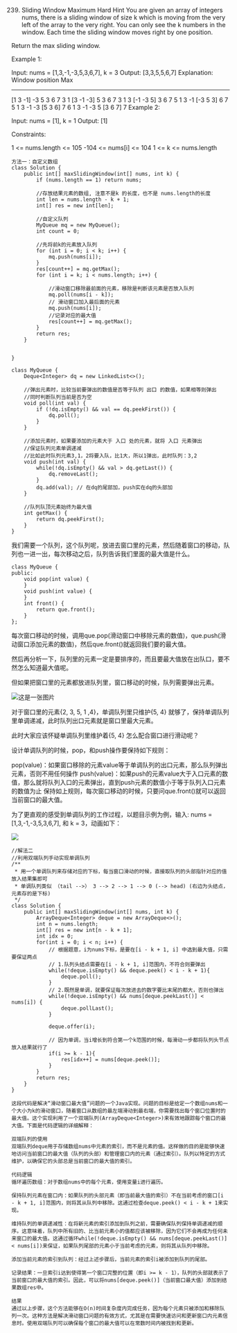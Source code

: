 239. Sliding Window Maximum
Hard
Hint
You are given an array of integers nums, there is a sliding window of size k which is moving from the very left of the array to the very right. You can only see the k numbers in the window. Each time the sliding window moves right by one position.

Return the max sliding window.

 

Example 1:

Input: nums = [1,3,-1,-3,5,3,6,7], k = 3
Output: [3,3,5,5,6,7]
Explanation: 
Window position                Max
---------------               -----
[1  3  -1] -3  5  3  6  7       3
 1 [3  -1  -3] 5  3  6  7       3
 1  3 [-1  -3  5] 3  6  7       5
 1  3  -1 [-3  5  3] 6  7       5
 1  3  -1  -3 [5  3  6] 7       6
 1  3  -1  -3  5 [3  6  7]      7
Example 2:

Input: nums = [1], k = 1
Output: [1]
 

Constraints:

1 <= nums.length <= 105
-104 <= nums[i] <= 104
1 <= k <= nums.length

```
方法一：自定义数组
class Solution {
    public int[] maxSlidingWindow(int[] nums, int k) {
        if (nums.length == 1) return nums;

        //存放结果元素的数组, 注意不是k 的长度，也不是 nums.length的长度
        int len = nums.length - k + 1;
        int[] res = new int[len];
        
        //自定义队列
        MyQueue mq = new MyQueue();
        int count = 0;

        //先将前k的元素放入队列
        for (int i = 0; i < k; i++) {
            mq.push(nums[i]);
        }
        res[count++] = mq.getMax();
        for (int i = k; i < nums.length; i++) {

            //滑动窗口移除最前面的元素，移除是判断该元素是否放入队列
            mq.poll(nums[i - k]);
            // 滑动窗口加入最后面的元素
            mq.push(nums[i]);
            //记录对应的最大值
            res[count++] = mq.getMax();
        }
        return res;
    }


}

class MyQueue {
    Deque<Integer> dq = new LinkedList<>();

    //弹出元素时，比较当前要弹出的数值是否等于队列 出口 的数值，如果相等则弹出
    //同时判断队列当前是否为空
    void poll(int val) {
        if (!dq.isEmpty() && val == dq.peekFirst()) {
            dq.poll();
        }
    }

    //添加元素时，如果要添加的元素大于 入口 处的元素，就将 入口 元素弹出
    //保证队列元素单调递减
    //比如此时队列元素3,1，2将要入队，比1大，所以1弹出，此时队列：3,2
    void push(int val) {
        while(!dq.isEmpty() && val > dq.getLast()) {
            dq.removeLast();
        }
        dq.add(val); // 在dq的尾部加，push实在dq的头部加
    }

    //队列队顶元素始终为最大值
    int getMax() {
        return dq.peekFirst();
    }
}
```

我们需要一个队列，这个队列呢，放进去窗口里的元素，然后随着窗口的移动，队列也一进一出，每次移动之后，队列告诉我们里面的最大值是什么。

```
class MyQueue {
public:
    void pop(int value) {
    }
    void push(int value) {
    }
    int front() {
        return que.front();
    }
};
```
每次窗口移动的时候，调用que.pop(滑动窗口中移除元素的数值)，que.push(滑动窗口添加元素的数值)，然后que.front()就返回我们要的最大值。

然后再分析一下，队列里的元素一定是要排序的，而且要最大值放在出队口，要不然怎么知道最大值呢。

但如果把窗口里的元素都放进队列里，窗口移动的时候，队列需要弹出元素。

![这是一张图片](https://camo.githubusercontent.com/0abf77481df6b52609516ab0fff14608d6a4973a3ef112c14d5f0f9bb315b738/68747470733a2f2f636f64652d7468696e6b696e672e63646e2e626365626f732e636f6d2f676966732f3233392e2545362542422539312545352538412541382545372541412539372545352538462541332545362539432538302545352541342541372545352538302542432e676966 "图片标题")


对于窗口里的元素{2, 3, 5, 1 ,4}，单调队列里只维护{5, 4} 就够了，保持单调队列里单调递减，此时队列出口元素就是窗口里最大元素。

此时大家应该怀疑单调队列里维护着{5, 4} 怎么配合窗口进行滑动呢？

设计单调队列的时候，pop，和push操作要保持如下规则：

pop(value)：如果窗口移除的元素value等于单调队列的出口元素，那么队列弹出元素，否则不用任何操作
push(value)：如果push的元素value大于入口元素的数值，那么就将队列入口的元素弹出，直到push元素的数值小于等于队列入口元素的数值为止
保持如上规则，每次窗口移动的时候，只要问que.front()就可以返回当前窗口的最大值。

为了更直观的感受到单调队列的工作过程，以题目示例为例，输入: nums = [1,3,-1,-3,5,3,6,7], 和 k = 3，动画如下：


![](https://camo.githubusercontent.com/1fb59b031f0d0d299009e28f1498f0b6853bf51a4e0c0a2bd5e4ab78d4947892/68747470733a2f2f636f64652d7468696e6b696e672e63646e2e626365626f732e636f6d2f676966732f3233392e2545362542422539312545352538412541382545372541412539372545352538462541332545362539432538302545352541342541372545352538302542432d322e676966)









```
//解法二
//利用双端队列手动实现单调队列
/**
 * 用一个单调队列来存储对应的下标，每当窗口滑动的时候，直接取队列的头部指针对应的值放入结果集即可
 * 单调队列类似 （tail -->） 3 --> 2 --> 1 --> 0 (--> head) (右边为头结点，元素存的是下标)
 */
class Solution {
    public int[] maxSlidingWindow(int[] nums, int k) {
        ArrayDeque<Integer> deque = new ArrayDeque<>();
        int n = nums.length;
        int[] res = new int[n - k + 1];
        int idx = 0;
        for(int i = 0; i < n; i++) {
            // 根据题意，i为nums下标，是要在[i - k + 1, i] 中选到最大值，只需要保证两点
            // 1.队列头结点需要在[i - k + 1, i]范围内，不符合则要弹出
            while(!deque.isEmpty() && deque.peek() < i - k + 1){
                deque.poll();
            }
            // 2.既然是单调，就要保证每次放进去的数字要比末尾的都大，否则也弹出
            while(!deque.isEmpty() && nums[deque.peekLast()] < nums[i]) {
                deque.pollLast();
            }

            deque.offer(i);

            // 因为单调，当i增长到符合第一个k范围的时候，每滑动一步都将队列头节点放入结果就行了
            if(i >= k - 1){
                res[idx++] = nums[deque.peek()];
            }
        }
        return res;
    }
}

这段代码是解决“滑动窗口最大值”问题的一个Java实现。问题的目标是给定一个数组nums和一个大小为k的滑动窗口，随着窗口从数组的最左端滑动到最右端，你需要找出每个窗口位置时的最大值。这个实现利用了一个双端队列(ArrayDeque<Integer>)来有效地跟踪每个窗口的最大值。下面是代码逻辑的详细解释：

双端队列的使用
双端队列deque用于存储数组nums中元素的索引，而不是元素的值。这样做的目的是能够快速地访问当前窗口的最大值（队列的头部）和管理窗口内的元素（通过索引）。队列以特定的方式维护，以确保它的头部总是当前窗口的最大值的索引。

代码逻辑
循环遍历数组：对于数组nums中的每个元素，使用变量i进行遍历。

保持队列元素在窗口内：如果队列的头部元素（即当前最大值的索引）不在当前考虑的窗口[i - k + 1, i]范围内，则将其从队列中移除。这通过检查deque.peek() < i - k + 1来实现。

维持队列的单调递减性：在将新元素的索引添加到队列之前，需要确保队列保持单调递减的顺序。这意味着，队列中所有旧的、比当前元素小的值都应该被移除，因为它们不会再成为任何未来窗口的最大值。这通过循环while(!deque.isEmpty() && nums[deque.peekLast()] < nums[i])来保证，如果队列尾部的元素小于当前考虑的元素，则将其从队列中移除。

添加当前元素的索引到队列：经过上述步骤后，当前元素的索引i被添加到队列的尾部。

记录结果：一旦索引i达到使得第一个窗口完整的位置（即i >= k - 1），队列的头部就表示了当前窗口的最大值的索引。因此，可以将nums[deque.peek()]（当前窗口最大值）添加到结果数组res中。

结果
通过以上步骤，这个方法能够在O(n)时间复杂度内完成任务，因为每个元素只被添加和移除队列一次。这种方法是解决滑动窗口问题的有效方式，尤其是在需要快速访问和更新窗口内元素信息时。使用双端队列可以确保每个窗口的最大值可以在常数时间内被找到和更新。







```